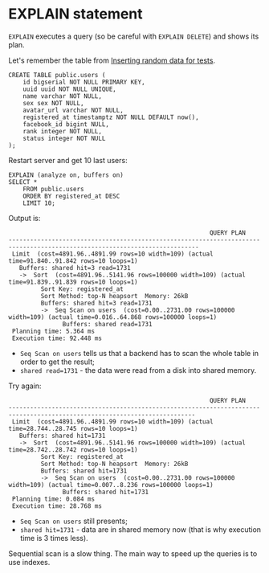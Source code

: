 EXPLAIN statement
=================

`EXPLAIN` executes a query (so be careful with `EXPLAIN DELETE`) and shows its plan.

Let's remember the table from [Inserting random data for tests](/dml/inserting_random_data.md).

    CREATE TABLE public.users (
        id bigserial NOT NULL PRIMARY KEY,
        uuid uuid NOT NULL UNIQUE,
        name varchar NOT NULL,
        sex sex NOT NULL,
        avatar_url varchar NOT NULL,
        registered_at timestamptz NOT NULL DEFAULT now(),
        facebook_id bigint NULL,
        rank integer NOT NULL,
        status integer NOT NULL
    );

Restart server and get 10 last users:

    EXPLAIN (analyze on, buffers on)
    SELECT *
        FROM public.users
        ORDER BY registered_at DESC
        LIMIT 10;

Output is:

                                                            QUERY PLAN
    ---------------------------------------------------------------------------------------------------------------------------
     Limit  (cost=4891.96..4891.99 rows=10 width=109) (actual time=91.840..91.842 rows=10 loops=1)
       Buffers: shared hit=3 read=1731
       ->  Sort  (cost=4891.96..5141.96 rows=100000 width=109) (actual time=91.839..91.839 rows=10 loops=1)
             Sort Key: registered_at
             Sort Method: top-N heapsort  Memory: 26kB
             Buffers: shared hit=3 read=1731
             ->  Seq Scan on users  (cost=0.00..2731.00 rows=100000 width=109) (actual time=0.016..64.868 rows=100000 loops=1)
                   Buffers: shared read=1731
     Planning time: 5.364 ms
     Execution time: 92.448 ms

* `Seq Scan on users` tells us that a backend has to scan the whole table in order to get the result;
* `shared read=1731` - the data were read from a disk into shared memory.

Try again:

                                                            QUERY PLAN
    --------------------------------------------------------------------------------------------------------------------------
     Limit  (cost=4891.96..4891.99 rows=10 width=109) (actual time=28.744..28.745 rows=10 loops=1)
       Buffers: shared hit=1731
       ->  Sort  (cost=4891.96..5141.96 rows=100000 width=109) (actual time=28.742..28.742 rows=10 loops=1)
             Sort Key: registered_at
             Sort Method: top-N heapsort  Memory: 26kB
             Buffers: shared hit=1731
             ->  Seq Scan on users  (cost=0.00..2731.00 rows=100000 width=109) (actual time=0.007..8.236 rows=100000 loops=1)
                   Buffers: shared hit=1731
     Planning time: 0.084 ms
     Execution time: 28.768 ms

* `Seq Scan on users` still presents;
* `shared hit=1731` - data are in shared memory now (that is why execution time is 3 times less).

Sequential scan is a slow thing. The main way to speed up the queries is to use indexes.
